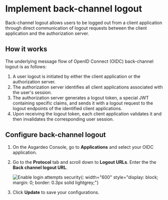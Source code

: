# Implement back-channel logout

Back-channel logout allows users to be logged out from a client application through direct communication of logout requests between the client application and the authorization server.

## How it works

The underlying message flow of OpenID Connect (OIDC) back-channel logout is as follows:

1. A user logout is initiated by either the client application or the authorization server.
2. The authorization server identifies all client applications associated with the user's session.
3. The authorization server generates a logout token, a special JWT containing specific claims, and sends it with a logout request to the logout endpoints of the identified client applications.
4. Upon receiving the logout token, each client application validates it and then invalidates the corresponding user session.

## Configure back-channel logout

1. On the Asgardeo Console, go to **Applications** and select your OIDC application.

2. Go to the **Protocol** tab and scroll down to **Logout URLs**. Enter the the **Back channel logout URL**.

    ![Enable login attempts security]({{base_path}}/assets/img/guides/authentication/add-back-channel-logout.png){: width="600" style="display: block; margin: 0; border: 0.3px solid lightgrey;"}

3. Click **Update** to save your configurations.
